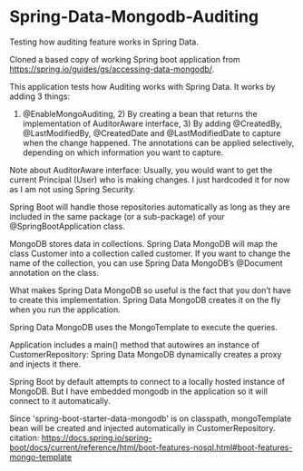 # Spring-Data-Mongodb-Auditing
Testing how auditing feature works in Spring Data.

Cloned a based copy of working Spring boot application from https://spring.io/guides/gs/accessing-data-mongodb/. 

This application tests how Auditing works with Spring Data. It works by adding 3 things:

1) @EnableMongoAuditing, 2) By creating a bean that returns the implementation of AuditorAware interface, 3) By adding @CreatedBy, @LastModifiedBy, @CreatedDate and @LastModifiedDate to capture when the change happened. The annotations can be applied selectively, depending on which information you want to capture.


Note about AuditorAware interface: Usually, you would want to get the current Principal (User) who is making changes. I just hardcoded it for now as I am not using Spring Security. 

Spring Boot will handle those repositories automatically as long as they are included in the same package (or a sub-package) of your @SpringBootApplication class.

MongoDB stores data in collections. Spring Data MongoDB will map the class Customer into a collection called customer. If you want to change the name of the collection, you can use Spring Data MongoDB’s @Document annotation on the class.

What makes Spring Data MongoDB so useful is the fact that you don’t have to create this implementation. Spring Data MongoDB creates it on the fly when you run the application.

Spring Data MongoDB uses the MongoTemplate to execute the queries.

Application includes a main() method that autowires an instance of CustomerRepository: Spring Data MongoDB dynamically creates a proxy and injects it there. 

Spring Boot by default attempts to connect to a locally hosted instance of MongoDB. But I have embedded mongodb in the application so it will connect to it automatically. 

Since 'spring-boot-starter-data-mongodb' is on classpath, mongoTemplate bean will be created and injected automatically in CustomerRepository. citation: https://docs.spring.io/spring-boot/docs/current/reference/html/boot-features-nosql.html#boot-features-mongo-template
